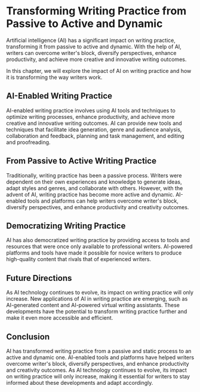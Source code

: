 Transforming Writing Practice from Passive to Active and Dynamic
=================================================================================================================

Artificial intelligence (AI) has a significant impact on writing practice, transforming it from passive to active and dynamic. With the help of AI, writers can overcome writer's block, diversify perspectives, enhance productivity, and achieve more creative and innovative writing outcomes.

In this chapter, we will explore the impact of AI on writing practice and how it is transforming the way writers work.

AI-Enabled Writing Practice
---------------------------

AI-enabled writing practice involves using AI tools and techniques to optimize writing processes, enhance productivity, and achieve more creative and innovative writing outcomes. AI can provide new tools and techniques that facilitate idea generation, genre and audience analysis, collaboration and feedback, planning and task management, and editing and proofreading.

From Passive to Active Writing Practice
---------------------------------------

Traditionally, writing practice has been a passive process. Writers were dependent on their own experiences and knowledge to generate ideas, adapt styles and genres, and collaborate with others. However, with the advent of AI, writing practice has become more active and dynamic. AI-enabled tools and platforms can help writers overcome writer's block, diversify perspectives, and enhance productivity and creativity outcomes.

Democratizing Writing Practice
------------------------------

AI has also democratized writing practice by providing access to tools and resources that were once only available to professional writers. AI-powered platforms and tools have made it possible for novice writers to produce high-quality content that rivals that of experienced writers.

Future Directions
-----------------

As AI technology continues to evolve, its impact on writing practice will only increase. New applications of AI in writing practice are emerging, such as AI-generated content and AI-powered virtual writing assistants. These developments have the potential to transform writing practice further and make it even more accessible and efficient.

Conclusion
----------

AI has transformed writing practice from a passive and static process to an active and dynamic one. AI-enabled tools and platforms have helped writers overcome writer's block, diversify perspectives, and enhance productivity and creativity outcomes. As AI technology continues to evolve, its impact on writing practice will only increase, making it essential for writers to stay informed about these developments and adapt accordingly.
